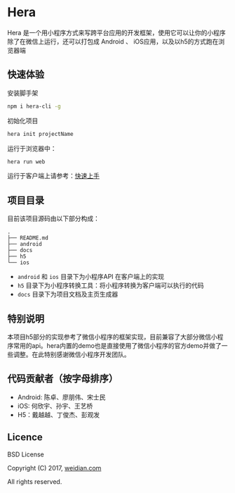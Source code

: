 # Hera

Hera 是一个用小程序方式来写跨平台应用的开发框架，使用它可以让你的小程序除了在微信上运行，还可以打包成 Android 、 iOS应用，以及以h5的方式跑在浏览器端

## 快速体验

安装脚手架

```sh
npm i hera-cli -g
```

初始化项目

```sh
hera init projectName
```

运行于浏览器中：

```sh
hera run web
```

运行于客户端上请参考：[快速上手](https://weidian-inc.github.io/hera/#/basics/quickstart)


## 项目目录

目前该项目源码由以下部分构成：

```tree
.
├── README.md
├── android
├── docs
├── h5
└── ios
```

- `android`   和 `ios` 目录下为小程序API 在客户端上的实现
- `h5` 目录下为小程序转换工具：将小程序转换为客户端可以执行的代码
- `docs` 目录下为项目文档及主页生成器

## 特别说明

本项目h5部分的实现参考了微信小程序的框架实现，目前兼容了大部分微信小程序常用的api。hera内置的demo也是直接使用了微信小程序的官方demo并做了一些调整。在此特别感谢微信小程序开发团队。

## 代码贡献者（按字母排序）

- Android: 陈卓、廖朋伟、宋士民
- iOS:  何欣宇、孙宇、王艺桥
- H5：戴越越、丁俊杰、彭观发

## Licence

BSD License

Copyright (C) 2017, [weidian.com](https://weidian.com)

All rights reserved.
